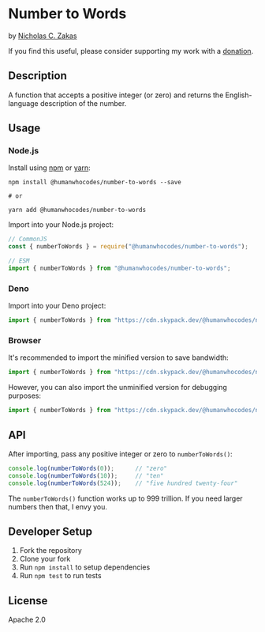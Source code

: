 # Number to Words

by [Nicholas C. Zakas](https://humanwhocodes.com)

If you find this useful, please consider supporting my work with a [donation](https://humanwhocodes.com/donate).

## Description

A function that accepts a positive integer (or zero) and returns the English-language description of the number.

## Usage

### Node.js

Install using [npm][npm] or [yarn][yarn]:

```
npm install @humanwhocodes/number-to-words --save

# or

yarn add @humanwhocodes/number-to-words
```

Import into your Node.js project:

```js
// CommonJS
const { numberToWords } = require("@humanwhocodes/number-to-words");

// ESM
import { numberToWords } from "@humanwhocodes/number-to-words";
```

### Deno

Import into your Deno project:

```js
import { numberToWords } from "https://cdn.skypack.dev/@humanwhocodes/number-to-words?dts";
```

### Browser

It's recommended to import the minified version to save bandwidth:

```js
import { numberToWords } from "https://cdn.skypack.dev/@humanwhocodes/number-to-words?min";
```

However, you can also import the unminified version for debugging purposes:

```js
import { numberToWords } from "https://cdn.skypack.dev/@humanwhocodes/number-to-words";
```

## API

After importing, pass any positive integer or zero to `numberToWords()`:

```js
console.log(numberToWords(0));      // "zero"
console.log(numberToWords(10));     // "ten"
console.log(numberToWords(524));    // "five hundred twenty-four"
```

The `numberToWords()` function works up to 999 trillion. If you need larger numbers then that, I envy you.

## Developer Setup

1. Fork the repository
2. Clone your fork
3. Run `npm install` to setup dependencies
4. Run `npm test` to run tests

## License

Apache 2.0

[npm]: https://npmjs.com/
[yarn]: https://yarnpkg.com/
